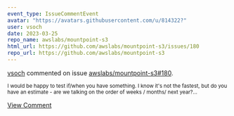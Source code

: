 ```yaml
---
event_type: IssueCommentEvent
avatar: "https://avatars.githubusercontent.com/u/814322?"
user: vsoch
date: 2023-03-25
repo_name: awslabs/mountpoint-s3
html_url: https://github.com/awslabs/mountpoint-s3/issues/180
repo_url: https://github.com/awslabs/mountpoint-s3
---
```


<a href='https://github.com/vsoch' target='_blank'>vsoch</a> commented on issue <a href='https://github.com/awslabs/mountpoint-s3/issues/180' target='_blank'>awslabs/mountpoint-s3#180</a>.

<small>I would be happy to test if/when you have something. I know it's not the fastest, but do you have an estimate - are we talking on the order of weeks / months/ next year?...</small>

<a href='https://github.com/awslabs/mountpoint-s3/issues/180' target='_blank'>View Comment</a>
